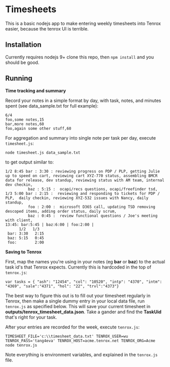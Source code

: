 Timesheets
==============

This is a basic nodejs app to make entering weekly timesheets into Tenrox easier, because the tenrox UI is terrible. 

Installation
----------------
Currently requires nodejs 9+
clone this repo, then `npm install` and you should be good.

Running
----------------

**Time tracking and summary**

Record your notes in a simple format by day, with task, notes, and minutes spent (see data_sample.txt for full example):

```
6/4
foo,some notes,15
bar,more notes,60
foo,again some other stuff,60
```

For aggregation and summary into single note per task per day, execute `timesheet.js`:

```
node timesheet.js data_sample.txt
```

to get output similar to:

```
1/2 8:45 bar : 3:30 : reviewing progress on PDP / PLP, getting Julie up to speed on cart, reviewing cart XYZ-770 status, assembling BMCR data for release, dev standup, reviewing status with AM team, internal dev checkin,
          baz : 5:15 :  ocapi/recs questions, ocapi/freefinder tsd,
1/3 5:00 bar : 2:15 :  reviewing and responding to tickets for PDP / PLP,  daily checkin, reviewing XYZ-532 issues with Nancy, daily standup,
          foo : 2:00 :  microsoft D365 call, updating TSD removing descoped items, adding order status, daily scrum,
          baz : 0:45 :  review functional questions / Joe's meeting with client,
13:45: bar:5:45 | baz:6:00 | foo:2:00 |
      1/2   1/3
 bar: 3:30   2:15
 baz: 5:15   0:45
 foo:        2:00
 ```

**Saving to Tenrox**

First, map the names you're using in your notes (eg **bar** or **baz**) to the actual task id's that Tenrox expects. Currently this is hardcoded in the top of `tenrox.js`:

```
var tasks = { "ash": "12454", "col": "10520", "intp": "4370", "intm": "4369", "sale":"4371", "hol": "22", "trvl":"4373"}
```
The best way to figure this out is to fill out your timesheet regularly in Tenrox, then make a single dummy entry in your local data file, run `tenrox.js` as specified below. This will save your current timesheet in **outputs/tenrox_timesheet_data.json**. Take a gander and find the **TaskUid** that's right for your task.

After your entries are recorded for the week, execute `tenrox.js`:

```
TIMESHEET_FILE='c:\\timesheet_data.txt' TENROX_USER=wu TENROX_PASS='tang4eva' TENROX_HOST=acme.tenrox.net TENROX_ORG=Acme node tenrox.js
```

Note everything is environment variables, and explained in the `tenrox.js` file.